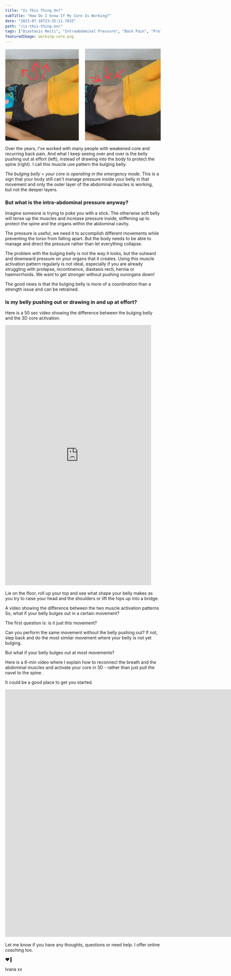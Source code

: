 ```yaml
---
title: "Is This Thing On?"
subTitle: "How Do I know If My Core Is Working?"
date: "2023-07-16T23:35:11.783Z"
path: "/is-this-thing-on/"
tags: ["Diastasis Recti", "Intraabdominal Pressure", "Back Pain", "Prolapse", "Core Rehab"]
featuredImage: working-core.png
---
```


![working core](working-core.png)

Over the years, I’ve worked with many people with weakened core and recurring back pain. And what I keep seeing over and over is the belly pushing out at effort (left), instead of drawing into the body to protect the spine (right). I call this muscle use pattern the bulging belly. 

*The bulging belly = your core is operating in the emergency mode*. This is a sign that your body still can't manage pressure inside your belly in that movement and only the outer layer of the abdominal muscles is working, but not the deeper layers. 

### But what is the intra-abdominal pressure anyway? 

Imagine someone is trying to poke you with a stick. The otherwise soft belly will tense up the muscles and increase pressure inside, stiffening up to protect the spine and the organs within the abdominal cavity. 

The pressure is useful, we need it to accomplish different movements while preventing the torso from falling apart. But the body needs to be able to manage and direct the pressure rather than let everything collapse.

The problem with the bulging belly is not the way it looks, but the outward and downward pressure on your organs that it creates. Using this muscle activation pattern regularly is not ideal, especially if you are already struggling with prolapse, incontinence, diastasis recti, hernia or haemorrhoids. We want to get stronger without pushing ourorgans down!

The good news is that the bulging belly is more of a coordination than a strength issue and can be retrained. 

### Is my belly pushing out or drawing in and up at effort?

Here is a 50 sec video showing the difference between the bulging belly and the 3D core activation. 

<iframe width="473" height="841" src="https://www.youtube.com/embed/JN-_ak3qH7U" title="How do I know my core is working? #postpartumfitness #core #pelvicfloor #diastasisrecti" frameborder="0" allow="accelerometer; autoplay; clipboard-write; encrypted-media; gyroscope; picture-in-picture; web-share" allowfullscreen></iframe>

Lie on the floor, roll up your top and see what shape your belly makes as you try to raise your head and the shoulders or lift the hips up into a bridge. 

A video showing the difference between the two muscle activation patterns
So, what if your belly bulges out in a certain movement?

The first question is: is it just this movement?

Can you perform the same movement without the belly pushing out? If not, step back and do the most similar movement where your belly is not yet bulging.

But what if your belly bulges out at most movements? 

Here is a 6-min video where I explain how to reconnect the breath and the abdominal muscles and activate your core in 3D - rather than just pull the navel to the spine. 

It could be a good place to get you started.

<iframe width="1905" height="800" src="https://www.youtube.com/embed/hiaG_oTC5jg" title="3D Core Activation #postpartumfitness #core #diastasisrecti #pelvichealth" frameborder="0" allow="accelerometer; autoplay; clipboard-write; encrypted-media; gyroscope; picture-in-picture; web-share" allowfullscreen></iframe>

Let me know if you have any thoughts, questions or need help. I offer online coaching too.

❤️💪

Ivana xx
